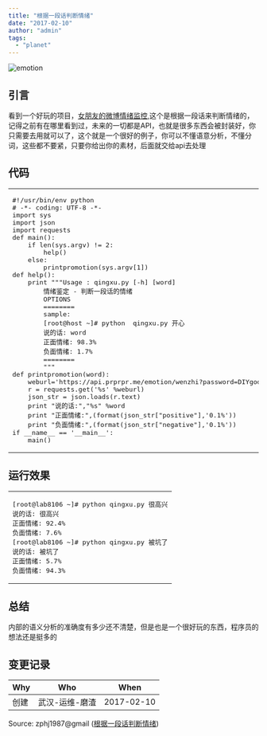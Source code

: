 ```yaml
---
title: "根据一段话判断情绪"
date: "2017-02-10"
author: "admin"
tags: 
  - "planet"
---
```


  
![emotion](images/gre.jpg)  

## 引言

看到一个好玩的项目，[女朋友的微博情绪监控](https://www.anotherhome.net/2920),这个是根据一段话来判断情绪的，记得之前有在哪里看到过，未来的一切都是API，也就是很多东西会被封装好，你只需要去用就可以了，这个就是一个很好的例子，你可以不懂语意分析，不懂分词，这些都不要紧，只要你给出你的素材，后面就交给api去处理  

## 代码

<table><tbody><tr><td class="code"><pre><span class="line"><span class="comment">#!/usr/bin/env python</span></span><br><span class="line"><span class="comment"># -*- coding: UTF-8 -*-</span></span><br><span class="line">import sys</span><br><span class="line">import json</span><br><span class="line">import requests</span><br><span class="line">def main():</span><br><span class="line">    <span class="keyword">if</span> len(sys.argv) != <span class="number">2</span>:</span><br><span class="line">        <span class="built_in">help</span>()</span><br><span class="line">    <span class="keyword">else</span>:</span><br><span class="line">        printpromotion(sys.argv[<span class="number">1</span>])</span><br><span class="line">def <span class="built_in">help</span>():</span><br><span class="line">    <span class="built_in">print</span> <span class="string">""</span><span class="string">"Usage : qingxu.py [-h] [word]</span><br><span class="line">        情绪鉴定 - 判断一段话的情绪</span><br><span class="line">        OPTIONS</span><br><span class="line">        ========</span><br><span class="line">        sample:</span><br><span class="line">        [root@host ~]# python  qingxu.py 开心</span><br><span class="line">        说的话: word</span><br><span class="line">        正面情绪: 98.3%</span><br><span class="line">        负面情绪: 1.7%</span><br><span class="line">        ========</span><br><span class="line">        "</span><span class="string">""</span></span><br><span class="line">def printpromotion(word):</span><br><span class="line">    weburl=<span class="string">'https://api.prprpr.me/emotion/wenzhi?password=DIYgod&amp;text='</span>+word</span><br><span class="line">    r = requests.get(<span class="string">'%s'</span> %weburl)</span><br><span class="line">    json_str = json.loads(r.text)</span><br><span class="line">    <span class="built_in">print</span> <span class="string">"说的话:"</span>,<span class="string">"%s"</span> %word</span><br><span class="line">    <span class="built_in">print</span> <span class="string">"正面情绪:"</span>,(format(json_str[<span class="string">"positive"</span>],<span class="string">'0.1%'</span>))</span><br><span class="line">    <span class="built_in">print</span> <span class="string">"负面情绪:"</span>,(format(json_str[<span class="string">"negative"</span>],<span class="string">'0.1%'</span>))</span><br><span class="line"><span class="keyword">if</span> __name__ == <span class="string">'__main__'</span>:</span><br><span class="line">    main()</span><br></pre></td></tr></tbody></table>

## 运行效果

<table><tbody><tr><td class="code"><pre><span class="line">[root@lab8106 ~]<span class="comment"># python qingxu.py 很高兴</span></span><br><span class="line">说的话: 很高兴</span><br><span class="line">正面情绪: <span class="number">92.4</span>%</span><br><span class="line">负面情绪: <span class="number">7.6</span>%</span><br><span class="line">[root@lab8106 ~]<span class="comment"># python qingxu.py 被坑了</span></span><br><span class="line">说的话: 被坑了</span><br><span class="line">正面情绪: <span class="number">5.7</span>%</span><br><span class="line">负面情绪: <span class="number">94.3</span>%</span><br></pre></td></tr></tbody></table>

## 总结

内部的语义分析的准确度有多少还不清楚，但是也是一个很好玩的东西，程序员的想法还是挺多的

## 变更记录

| Why | Who | When |
| --- | --- | --- |
| 创建 | 武汉-运维-磨渣 | 2017-02-10 |

Source: zphj1987@gmail ([根据一段话判断情绪](http://www.zphj1987.com/2017/02/10/word-to-motion/))
